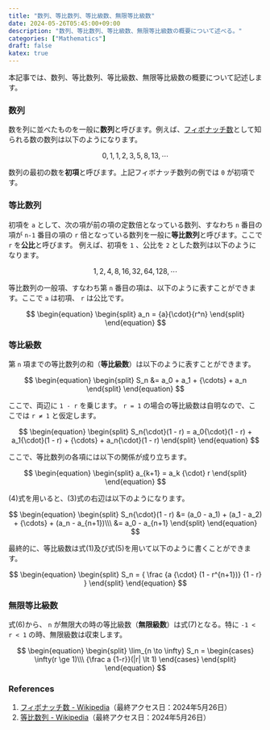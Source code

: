 ```yaml
---
title: "数列、等比数列、等比級数、無限等比級数"
date: 2024-05-26T05:45:00+09:00
description: "数列、等比数列、等比級数、無限等比級数の概要について述べる。"
categories: ["Mathematics"]
draft: false
katex: true
---
```


本記事では、数列、等比数列、等比級数、無限等比級数の概要について記述します。

### 数列

数を列に並べたものを一般に**数列**と呼びます。例えば、[フィボナッチ数](https://ja.wikipedia.org/wiki/%E3%83%95%E3%82%A3%E3%83%9C%E3%83%8A%E3%83%83%E3%83%81%E6%95%B0)として知られる数の数列は以下のようになります。

$$
0, 1, 1, 2, 3, 5, 8, 13, {\cdots}
$$

数列の最初の数を**初項**と呼びます。上記フィボナッチ数列の例では `0` が初項です。

### 等比数列

初項を `a` として、次の項が前の項の定数倍となっている数列、すなわち `n` 番目の項が `n-1` 番目の項の `r` 倍となっている数列を一般に**等比数列**と呼びます。ここで `r` を**公比**と呼びます。 例えば、初項を `1` 、公比を `2` とした数列は以下のようになります。

$$
1, 2, 4, 8, 16, 32, 64, 128, {\cdots}
$$

等比数列の一般項、すなわち第 `n` 番目の項は、以下のように表すことができます。ここで `a` は初項、 `r` は公比です。

$$
\begin{equation}
\begin{split}
a_n = {a}{\cdot}{r^n}
\end{split}
\end{equation}
$$

### 等比級数

第 `n` 項までの等比数列の和（**等比級数**）は以下のように表すことができます。

$$
\begin{equation}
\begin{split}
S_n &= a_0 + a_1 + {\cdots} + a_n
\end{split}
\end{equation}
$$

ここで、両辺に `1 - r` を乗じます。 `r = 1` の場合の等比級数は自明なので、ここでは `r ≠ 1` と仮定します。

$$
\begin{equation}
\begin{split}
S_n{\cdot}(1 - r) = a_0{\cdot}(1 - r) + a_1{\cdot}(1 - r) + {\cdots} + a_n{\cdot}(1 - r)
\end{split}
\end{equation}
$$

ここで、等比数列の各項には以下の関係が成り立ちます。

$$
\begin{equation}
\begin{split}
a_{k+1} = a_k {\cdot} r
\end{split}
\end{equation}
$$

(4)式を用いると、(3)式の右辺は以下のようになります。

$$
\begin{equation}
\begin{split}
S_n{\cdot}(1 - r) &= (a_0 - a_1) + (a_1 - a_2) + {\cdots} + (a_n - a_{n+1})\\\
  &= a_0 - a_{n+1}
\end{split}
\end{equation}
$$

最終的に、等比級数は式(1)及び式(5)を用いて以下のように書くことができます。

$$
\begin{equation}
\begin{split}
S_n = { \frac {a {\cdot} (1 - r^{n+1})} {1 - r} }
\end{split}
\end{equation}
$$

### 無限等比級数

式(6)から、 `n` が無限大の時の等比級数（**無限級数**）は式(7)となる。特に `-1 < r < 1` の時、無限級数は収束します。

$$
\begin{equation}
\begin{split}
\lim_{n \to \infty} S_n = \begin{cases} \infty(r \ge 1)\\\ {\frac a {1-r}}(|r| \lt 1) \end{cases}
\end{split}
\end{equation}
$$

### References

1. [フィボナッチ数 - Wikipedia](https://ja.wikipedia.org/wiki/%E3%83%95%E3%82%A3%E3%83%9C%E3%83%8A%E3%83%83%E3%83%81%E6%95%B0)（最終アクセス日：2024年5月26日）
2. [等比数列 - Wikipedia](https://ja.wikipedia.org/wiki/%E7%AD%89%E6%AF%94%E6%95%B0%E5%88%97)（最終アクセス日：2024年5月26日）
